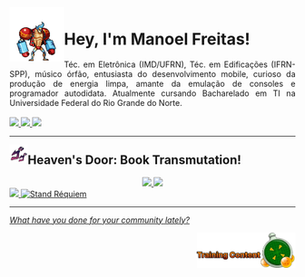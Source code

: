 <img align="left" src="assets/franky.gif" width = "96px"/> 
<h1> 
  Hey, I'm Manoel Freitas!
</h1>

<div align="justify">
  Téc. em Eletrônica (IMD/UFRN), Téc. em Edificações (IFRN-SPP), músico órfão, entusiasta do desenvolvimento mobile, curioso da produção de energia limpa, amante da emulação de consoles e programador autodidata. Atualmente cursando Bacharelado em TI na Universidade Federal do Rio Grande do Norte.
</div>

<br>

<div> 
  <a href="https://br.linkedin.com/in/josmanoel">
    <img src="https://gist.githubusercontent.com/JosManoel/f363d5f1bf90246899af8b9320886ed6/raw/Linkedin.svg" height="24px"/>
  </a> 
  <a href="https://medium.com/@ManoelFreitas">
    <img src="https://gist.githubusercontent.com/JosManoel/f363d5f1bf90246899af8b9320886ed6/raw/Medium.svg" height="24px"/>
  </a>
  <a href="mailto:josmanoel.freitas@gmail.com">
    <img src="https://gist.githubusercontent.com/JosManoel/f363d5f1bf90246899af8b9320886ed6/raw/email.svg" height="24px"/>
  </a>
</div>

<hr>

<img align="left" src="assets/jojo.gif" width = "32px"/> 
<h2 >
  Heaven's Door: Book Transmutation!
</h2>

<div align="center">
  <a href="https://github.com/JosManoel">
    <img src="https://gist.githubusercontent.com/JosManoel/f363d5f1bf90246899af8b9320886ed6/raw/metrics_full.svg" width="412px"/> 
  </a>
  <a href="https://github.com/JosManoel">
    <img src="https://gist.githubusercontent.com/JosManoel/f363d5f1bf90246899af8b9320886ed6/raw/activity.svg" width="412px"/>
  </a>
</div>

<div>
  <a href="https://hits.seeyoufarm.com">
    <img src="https://hits.seeyoufarm.com/api/count/incr/badge.svg?url=https%3A%2F%2Fgithub.com%2FJosManoel%2Fhit-counter&count_bg=%232F7082&title_bg=%23CE2929&icon=libuv.svg&icon_color=%23E7E7E7&title=Espiadas&edge_flat=false"/>
  </a>
  <a href="https://metrics.lecoq.io/about/JosManoel">
    <img alt="Stand Réquiem" src="https://gist.githubusercontent.com/JosManoel/f363d5f1bf90246899af8b9320886ed6/raw/badge_requiem.svg"/>
  </a>
</div>

<hr>

<a href="https://docs.github.com/pt/get-started/exploring-projects-on-github/finding-ways-to-contribute-to-open-source-on-github"><em>What have you done for your community lately?</em></a>

<a  href="https://github.com/Arco-de-Treinamento">
    <img align="right" src="assets/training_content.gif"  width="174px"/>
</a> 
